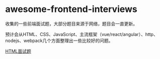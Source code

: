 # awesome-frontend-interviews

收集的一些前端面试题，大部分题目来源于网络，题目会一直更新。

预计会从HTML、CSS、JavaScript、主流框架（vue/react/angular）、http、nodejs、webpack几个方面整理出一些比较好的问题。

[HTML面试题](./HTML.md "HTML")